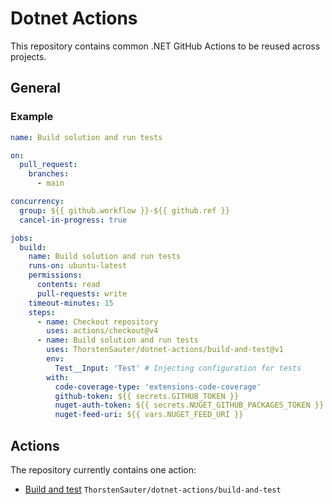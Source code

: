 ﻿# Dotnet Actions

This repository contains common .NET GitHub Actions to be reused across projects.

## General

### Example

```yaml
name: Build solution and run tests

on:
  pull_request:
    branches:
      - main

concurrency:
  group: ${{ github.workflow }}-${{ github.ref }}
  cancel-in-progress: true

jobs:
  build:
    name: Build solution and run tests
    runs-on: ubuntu-latest
    permissions:
      contents: read
      pull-requests: write
    timeout-minutes: 15
    steps:
      - name: Checkout repository
        uses: actions/checkout@v4
      - name: Build solution and run tests
        uses: ThorstenSauter/dotnet-actions/build-and-test@v1
        env:
          Test__Input: 'Test' # Injecting configuration for tests
        with:
          code-coverage-type: 'extensions-code-coverage'
          github-token: ${{ secrets.GITHUB_TOKEN }}
          nuget-auth-token: ${{ secrets.NUGET_GITHUB_PACKAGES_TOKEN }}
          nuget-feed-uri: ${{ vars.NUGET_FEED_URI }}
```

## Actions

The repository currently contains one action:

- [Build and test](./build-and-test) `ThorstenSauter/dotnet-actions/build-and-test`
